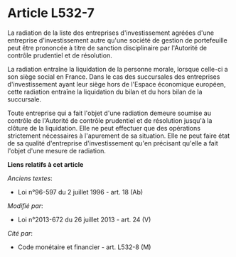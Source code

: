 # Article L532-7

La radiation de la liste des entreprises d'investissement agréées d'une entreprise d'investissement autre qu'une société de
gestion de portefeuille peut être prononcée à titre de sanction disciplinaire par l'Autorité de contrôle prudentiel et de
résolution. 

La radiation entraîne la liquidation de la personne morale, lorsque celle-ci a son siège social en France. Dans le cas des
succursales des entreprises d'investissement ayant leur siège hors de l'Espace économique européen, cette radiation entraîne
la liquidation du bilan et du hors bilan de la succursale. 

Toute entreprise qui a fait l'objet d'une radiation demeure soumise au contrôle de l'Autorité de contrôle prudentiel et de
résolution jusqu'à la clôture de la liquidation. Elle ne peut effectuer que des opérations strictement nécessaires à
l'apurement de sa situation. Elle ne peut faire état de sa qualité d'entreprise d'investissement qu'en précisant qu'elle a
fait l'objet d'une mesure de radiation.

**Liens relatifs à cet article**

_Anciens textes_:

  - Loi n°96-597 du 2 juillet 1996 - art. 18 (Ab)

_Modifié par_:

  - Loi n°2013-672 du 26 juillet 2013 - art. 24 (V)

_Cité par_:

  - Code monétaire et financier - art. L532-8 (M)
